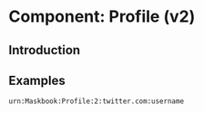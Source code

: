 # Component: Profile (v2)

## Introduction

## Examples

```
urn:Maskbook:Profile:2:twitter.com:username
```
